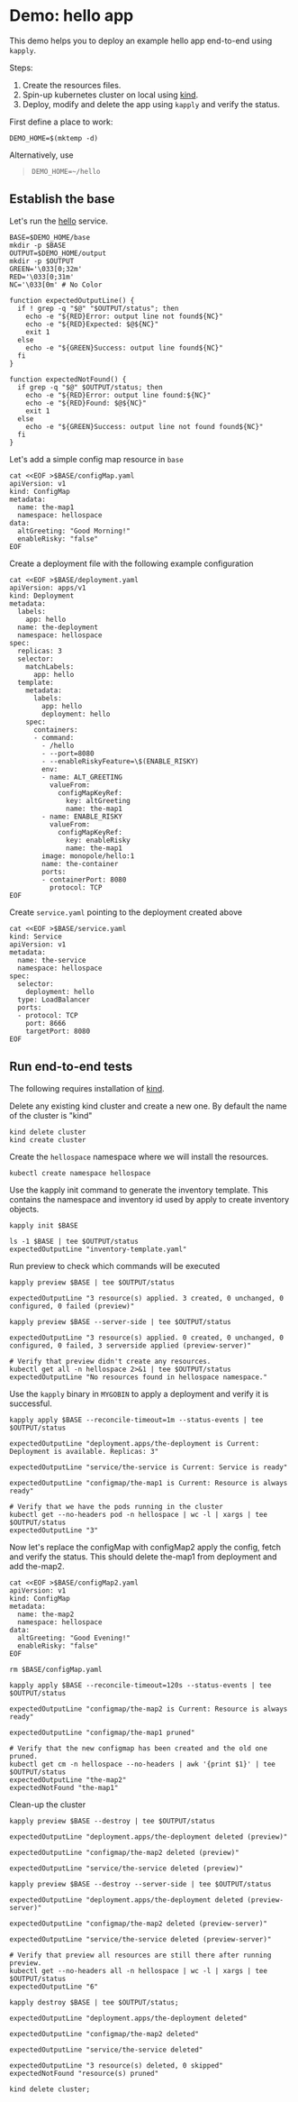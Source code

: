 [hello]: https://github.com/monopole/hello
[kind]: https://github.com/kubernetes-sigs/kind

# Demo: hello app

This demo helps you to deploy an example hello app end-to-end using `kapply`.

Steps:
1. Create the resources files.
2. Spin-up kubernetes cluster on local using [kind].
3. Deploy, modify and delete the app using `kapply` and verify the status.

First define a place to work:

<!-- @makeWorkplace @testE2EAgainstLatestRelease-->
```
DEMO_HOME=$(mktemp -d)
```

Alternatively, use

> ```
> DEMO_HOME=~/hello
> ```

## Establish the base

Let's run the [hello] service.

<!-- @createBase @testE2EAgainstLatestRelease-->
```
BASE=$DEMO_HOME/base
mkdir -p $BASE
OUTPUT=$DEMO_HOME/output
mkdir -p $OUTPUT
GREEN='\033[0;32m'
RED='\033[0;31m'
NC='\033[0m' # No Color

function expectedOutputLine() {
  if ! grep -q "$@" "$OUTPUT/status"; then
    echo -e "${RED}Error: output line not found${NC}"
    echo -e "${RED}Expected: $@${NC}"
    exit 1
  else
    echo -e "${GREEN}Success: output line found${NC}"
  fi
}

function expectedNotFound() {
  if grep -q "$@" $OUTPUT/status; then
    echo -e "${RED}Error: output line found:${NC}"
    echo -e "${RED}Found: $@${NC}"
    exit 1
  else
    echo -e "${GREEN}Success: output line not found found${NC}"
  fi
}
```

Let's add a simple config map resource in `base`

<!-- @createConfigMapYaml @testE2EAgainstLatestRelease-->
```
cat <<EOF >$BASE/configMap.yaml
apiVersion: v1
kind: ConfigMap
metadata:
  name: the-map1
  namespace: hellospace
data:
  altGreeting: "Good Morning!"
  enableRisky: "false"
EOF
```

Create a deployment file with the following example configuration

<!-- @createDeploymentYaml @testE2EAgainstLatestRelease-->
```
cat <<EOF >$BASE/deployment.yaml
apiVersion: apps/v1
kind: Deployment
metadata:
  labels:
    app: hello
  name: the-deployment
  namespace: hellospace
spec:
  replicas: 3
  selector:
    matchLabels:
      app: hello
  template:
    metadata:
      labels:
        app: hello
        deployment: hello
    spec:
      containers:
      - command:
        - /hello
        - --port=8080
        - --enableRiskyFeature=\$(ENABLE_RISKY)
        env:
        - name: ALT_GREETING
          valueFrom:
            configMapKeyRef:
              key: altGreeting
              name: the-map1
        - name: ENABLE_RISKY
          valueFrom:
            configMapKeyRef:
              key: enableRisky
              name: the-map1
        image: monopole/hello:1
        name: the-container
        ports:
        - containerPort: 8080
          protocol: TCP
EOF
```

Create `service.yaml` pointing to the deployment created above

<!-- @createServiceYaml @testE2EAgainstLatestRelease-->
```
cat <<EOF >$BASE/service.yaml
kind: Service
apiVersion: v1
metadata:
  name: the-service
  namespace: hellospace
spec:
  selector:
    deployment: hello
  type: LoadBalancer
  ports:
  - protocol: TCP
    port: 8666
    targetPort: 8080
EOF
```

## Run end-to-end tests

The following requires installation of [kind].

Delete any existing kind cluster and create a new one. By default the name of the cluster is "kind"
<!-- @deleteAndCreateKindCluster @testE2EAgainstLatestRelease -->
```
kind delete cluster
kind create cluster
```

Create the `hellospace` namespace where we will install the resources.
<!-- @createNamespace @testE2EAgainstLatestRelease -->
```
kubectl create namespace hellospace
```

Use the kapply init command to generate the inventory template. This contains
the namespace and inventory id used by apply to create inventory objects. 
<!-- @createInventoryTemplate @testE2EAgainstLatestRelease-->
```
kapply init $BASE

ls -1 $BASE | tee $OUTPUT/status
expectedOutputLine "inventory-template.yaml"
```

Run preview to check which commands will be executed
<!-- @previewHelloApp @testE2EAgainstLatestRelease -->
```
kapply preview $BASE | tee $OUTPUT/status

expectedOutputLine "3 resource(s) applied. 3 created, 0 unchanged, 0 configured, 0 failed (preview)"

kapply preview $BASE --server-side | tee $OUTPUT/status

expectedOutputLine "3 resource(s) applied. 0 created, 0 unchanged, 0 configured, 0 failed, 3 serverside applied (preview-server)"

# Verify that preview didn't create any resources.
kubectl get all -n hellospace 2>&1 | tee $OUTPUT/status
expectedOutputLine "No resources found in hellospace namespace."
```

Use the `kapply` binary in `MYGOBIN` to apply a deployment and verify it is successful.
<!-- @runHelloApp @testE2EAgainstLatestRelease -->
```
kapply apply $BASE --reconcile-timeout=1m --status-events | tee $OUTPUT/status

expectedOutputLine "deployment.apps/the-deployment is Current: Deployment is available. Replicas: 3"

expectedOutputLine "service/the-service is Current: Service is ready"

expectedOutputLine "configmap/the-map1 is Current: Resource is always ready"

# Verify that we have the pods running in the cluster
kubectl get --no-headers pod -n hellospace | wc -l | xargs | tee $OUTPUT/status
expectedOutputLine "3"
```

Now let's replace the configMap with configMap2 apply the config, fetch and verify the status.
This should delete the-map1 from deployment and add the-map2.
<!-- @replaceConfigMapInHello @testE2EAgainstLatestRelease -->
```
cat <<EOF >$BASE/configMap2.yaml
apiVersion: v1
kind: ConfigMap
metadata:
  name: the-map2
  namespace: hellospace
data:
  altGreeting: "Good Evening!"
  enableRisky: "false"
EOF

rm $BASE/configMap.yaml

kapply apply $BASE --reconcile-timeout=120s --status-events | tee $OUTPUT/status

expectedOutputLine "configmap/the-map2 is Current: Resource is always ready"

expectedOutputLine "configmap/the-map1 pruned"

# Verify that the new configmap has been created and the old one pruned.
kubectl get cm -n hellospace --no-headers | awk '{print $1}' | tee $OUTPUT/status
expectedOutputLine "the-map2"
expectedNotFound "the-map1"
```

Clean-up the cluster 
<!-- @deleteKindCluster @testE2EAgainstLatestRelease -->
```
kapply preview $BASE --destroy | tee $OUTPUT/status

expectedOutputLine "deployment.apps/the-deployment deleted (preview)"

expectedOutputLine "configmap/the-map2 deleted (preview)"

expectedOutputLine "service/the-service deleted (preview)"

kapply preview $BASE --destroy --server-side | tee $OUTPUT/status

expectedOutputLine "deployment.apps/the-deployment deleted (preview-server)"

expectedOutputLine "configmap/the-map2 deleted (preview-server)"

expectedOutputLine "service/the-service deleted (preview-server)"

# Verify that preview all resources are still there after running preview.
kubectl get --no-headers all -n hellospace | wc -l | xargs | tee $OUTPUT/status
expectedOutputLine "6"

kapply destroy $BASE | tee $OUTPUT/status;

expectedOutputLine "deployment.apps/the-deployment deleted"

expectedOutputLine "configmap/the-map2 deleted"

expectedOutputLine "service/the-service deleted"

expectedOutputLine "3 resource(s) deleted, 0 skipped"
expectedNotFound "resource(s) pruned"

kind delete cluster;
```
